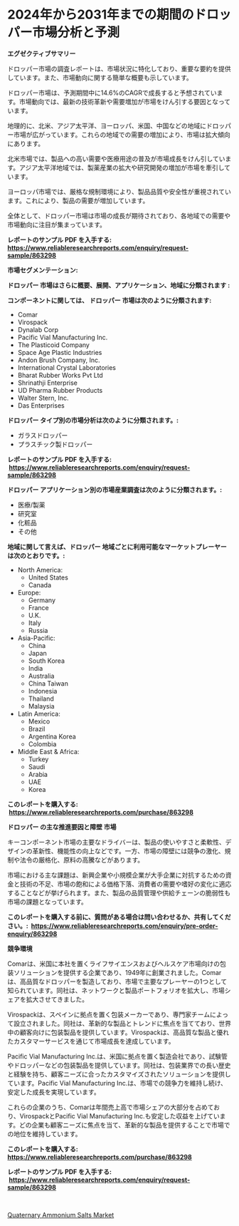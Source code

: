 <p><h1>2024年から2031年までの期間のドロッパー市場分析と予測</h1></p><p><strong>エグゼクティブサマリー</strong></p>
<p><p>ドロッパー市場の調査レポートは、市場状況に特化しており、重要な要約を提供しています。また、市場動向に関する簡単な概要も示しています。</p><p>ドロッパー市場は、予測期間中に14.6%のCAGRで成長すると予想されています。市場動向では、最新の技術革新や需要増加が市場をけん引する要因となっています。</p><p>地理的に、北米、アジア太平洋、ヨーロッパ、米国、中国などの地域にドロッパー市場が広がっています。これらの地域での需要の増加により、市場は拡大傾向にあります。</p><p>北米市場では、製品への高い需要や医療用途の普及が市場成長をけん引しています。アジア太平洋地域では、製薬産業の拡大や研究開発の増加が市場を牽引しています。</p><p>ヨーロッパ市場では、厳格な規制環境により、製品品質や安全性が重視されています。これにより、製品の需要が増加しています。</p><p>全体として、ドロッパー市場は市場の成長が期待されており、各地域での需要や市場動向に注目が集まっています。</p></p>
<p><strong>レポートのサンプル PDF を入手する: <a href="https://www.reliableresearchreports.com/enquiry/request-sample/863298">https://www.reliableresearchreports.com/enquiry/request-sample/863298</a></strong></p>
<p><strong>市場セグメンテーション:</strong></p>
<p><strong> ドロッパー 市場はさらに概要、展開、アプリケーション、地域に分類されます :</strong></p>
<p><strong>コンポーネントに関しては、 ドロッパー 市場は次のように分類されます: &nbsp;</strong></p>
<p><ul><li>Comar</li><li>Virospack</li><li>Dynalab Corp</li><li>Pacific Vial Manufacturing Inc.</li><li>The Plasticoid Company</li><li>Space Age Plastic Industries</li><li>Andon Brush Company, Inc.</li><li>International Crystal Laboratories</li><li>Bharat Rubber Works Pvt Ltd</li><li>Shrinathji Enterprise</li><li>UD Pharma Rubber Products</li><li>Walter Stern, Inc.</li><li>Das Enterprises</li></ul></p>
<p><strong> ドロッパー タイプ別の市場分析は次のように分類されます。:</strong></p>
<p><ul><li>ガラスドロッパー</li><li>プラスチック製ドロッパー</li></ul></p>
<p><strong>レポートのサンプル PDF を入手する: &nbsp;<a href="https://www.reliableresearchreports.com/enquiry/request-sample/863298">https://www.reliableresearchreports.com/enquiry/request-sample/863298</a></strong></p>
<p><strong> ドロッパー アプリケーション別の市場産業調査は次のように分類されます。:</strong></p>
<p><ul><li>医療/製薬</li><li>研究室</li><li>化粧品</li><li>その他</li></ul></p>
<p><strong>地域に関して言えば、ドロッパー 地域ごとに利用可能なマーケットプレーヤーは次のとおりです。:</strong></p>
<p><ul>
    <li>
        North America:
        <ul>
            <li>United States</li>
            <li>Canada</li>
        </ul>
    </li>
    <li>
        Europe:
        <ul>
            <li>Germany</li>
            <li>France</li>
            <li>U.K.</li>
            <li>Italy</li>
            <li>Russia</li>
        </ul>
    </li>
    <li>
        Asia-Pacific:
        <ul>
            <li>China</li>
            <li>Japan</li>
            <li>South Korea</li>
            <li>India</li>
            <li>Australia</li>
            <li>China Taiwan</li>
            <li>Indonesia</li>
            <li>Thailand</li>
            <li>Malaysia</li>
        </ul>
    </li>
    <li>
        Latin America:
        <ul>
            <li>Mexico</li>
            <li>Brazil</li>
            <li>Argentina Korea</li>
            <li>Colombia</li>
        </ul>
    </li>
    <li>
        Middle East & Africa:
        <ul>
            <li>Turkey</li>
            <li>Saudi</li>
            <li>Arabia</li>
            <li>UAE</li>
            <li>Korea</li>
        </ul>
    </li>
    </ul></p>
<p><strong>このレポートを購入する: &nbsp;<a href="https://www.reliableresearchreports.com/purchase/863298">https://www.reliableresearchreports.com/purchase/863298</a></strong></p>
<p><strong>ドロッパー の主な推進要因と障壁 市場</strong></p>
<p><p>キーコンポーネント市場の主要なドライバーは、製品の使いやすさと柔軟性、デザインの革新性、機能性の向上などです。一方、市場の障壁には競争の激化、規制や法令の厳格化、原料の高騰などがあります。</p><p>市場における主な課題は、新興企業や小規模企業が大手企業に対抗するための資金と技術の不足、市場の飽和による価格下落、消費者の需要や嗜好の変化に適応することなどが挙げられます。また、製品の品質管理や供給チェーンの脆弱性も市場の課題となっています。</p></p>
<p><strong>このレポートを購入する前に、質問がある場合は問い合わせるか、共有してください。:&nbsp; <a href="https://www.reliableresearchreports.com/enquiry/pre-order-enquiry/863298">https://www.reliableresearchreports.com/enquiry/pre-order-enquiry/863298</a></strong></p>
<p><strong>競争環境</strong></p>
<p><p>Comarは、米国に本社を置くライフサイエンスおよびヘルスケア市場向けの包装ソリューションを提供する企業であり、1949年に創業されました。Comarは、高品質なドロッパーを製造しており、市場で主要なプレーヤーの1つとして知られています。同社は、ネットワークと製品ポートフォリオを拡大し、市場シェアを拡大させてきました。</p><p>Virospackは、スペインに拠点を置く包装メーカーであり、専門家チームによって設立されました。同社は、革新的な製品とトレンドに焦点を当てており、世界中の顧客向けに包装製品を提供しています。Virospackは、高品質な製品と優れたカスタマーサービスを通じて市場成長を達成しています。</p><p>Pacific Vial Manufacturing Inc.は、米国に拠点を置く製造会社であり、試験管やドロッパーなどの包装製品を提供しています。同社は、包装業界での長い歴史と経験を持ち、顧客ニーズに合ったカスタマイズされたソリューションを提供しています。Pacific Vial Manufacturing Inc.は、市場での競争力を維持し続け、安定した成長を実現しています。</p><p>これらの企業のうち、Comarは年間売上高で市場シェアの大部分を占めており、VirospackとPacific Vial Manufacturing Inc.も安定した収益を上げています。どの企業も顧客ニーズに焦点を当て、革新的な製品を提供することで市場での地位を維持しています。</p></p>
<p><strong>このレポートを購入する: &nbsp; <a href="https://www.reliableresearchreports.com/purchase/863298">https://www.reliableresearchreports.com/purchase/863298</a></strong></p>
<p><strong>レポートのサンプル PDF を入手する: &nbsp;<a href="https://www.reliableresearchreports.com/enquiry/request-sample/863298">https://www.reliableresearchreports.com/enquiry/request-sample/863298</a></strong><strong></strong></p>
<p>&nbsp;</p>
<p><p><a href="https://automatic-knee-4c7.notion.site/Quaternary-Ammonium-Salts-Market-Research-Report-The-Key-To-Successful-Business-Strategy-Forecasted-21cfe4e8596b40daa4c460e51dac82ad">Quaternary Ammonium Salts Market</a></p></p>